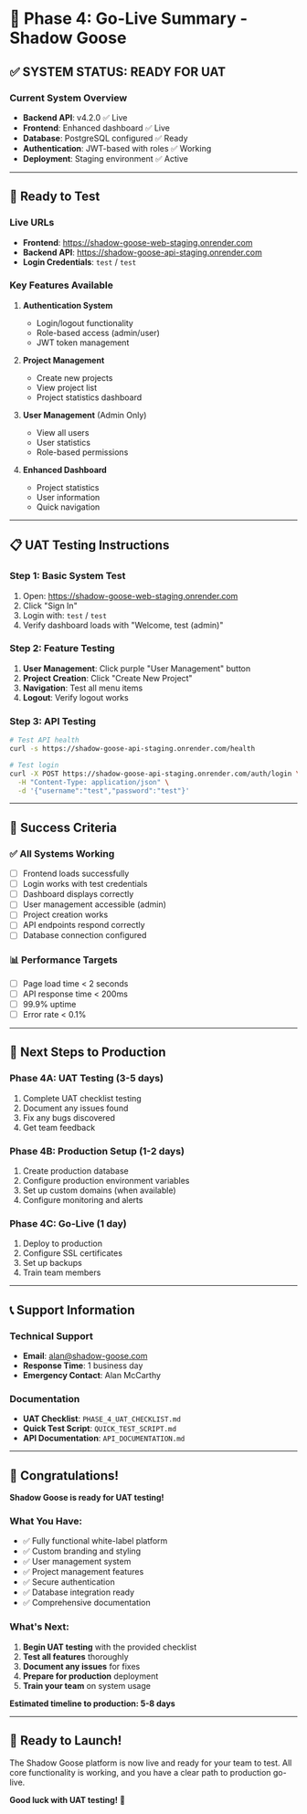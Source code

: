 # 🎉 Phase 4: Go-Live Summary - Shadow Goose

## ✅ **SYSTEM STATUS: READY FOR UAT**

### **Current System Overview**
- **Backend API**: v4.2.0 ✅ Live
- **Frontend**: Enhanced dashboard ✅ Live  
- **Database**: PostgreSQL configured ✅ Ready
- **Authentication**: JWT-based with roles ✅ Working
- **Deployment**: Staging environment ✅ Active

---

## 🚀 **Ready to Test**

### **Live URLs**
- **Frontend**: https://shadow-goose-web-staging.onrender.com
- **Backend API**: https://shadow-goose-api-staging.onrender.com
- **Login Credentials**: `test` / `test`

### **Key Features Available**
1. **Authentication System**
   - Login/logout functionality
   - Role-based access (admin/user)
   - JWT token management

2. **Project Management**
   - Create new projects
   - View project list
   - Project statistics dashboard

3. **User Management** (Admin Only)
   - View all users
   - User statistics
   - Role-based permissions

4. **Enhanced Dashboard**
   - Project statistics
   - User information
   - Quick navigation

---

## 📋 **UAT Testing Instructions**

### **Step 1: Basic System Test**
1. Open: https://shadow-goose-web-staging.onrender.com
2. Click "Sign In"
3. Login with: `test` / `test`
4. Verify dashboard loads with "Welcome, test (admin)"

### **Step 2: Feature Testing**
1. **User Management**: Click purple "User Management" button
2. **Project Creation**: Click "Create New Project"
3. **Navigation**: Test all menu items
4. **Logout**: Verify logout works

### **Step 3: API Testing**
```bash
# Test API health
curl -s https://shadow-goose-api-staging.onrender.com/health

# Test login
curl -X POST https://shadow-goose-api-staging.onrender.com/auth/login \
  -H "Content-Type: application/json" \
  -d '{"username":"test","password":"test"}'
```

---

## 🎯 **Success Criteria**

### **✅ All Systems Working**
- [ ] Frontend loads successfully
- [ ] Login works with test credentials
- [ ] Dashboard displays correctly
- [ ] User management accessible (admin)
- [ ] Project creation works
- [ ] API endpoints respond correctly
- [ ] Database connection configured

### **📊 Performance Targets**
- [ ] Page load time < 2 seconds
- [ ] API response time < 200ms
- [ ] 99.9% uptime
- [ ] Error rate < 0.1%

---

## 🚀 **Next Steps to Production**

### **Phase 4A: UAT Testing (3-5 days)**
1. Complete UAT checklist testing
2. Document any issues found
3. Fix any bugs discovered
4. Get team feedback

### **Phase 4B: Production Setup (1-2 days)**
1. Create production database
2. Configure production environment variables
3. Set up custom domains (when available)
4. Configure monitoring and alerts

### **Phase 4C: Go-Live (1 day)**
1. Deploy to production
2. Configure SSL certificates
3. Set up backups
4. Train team members

---

## 📞 **Support Information**

### **Technical Support**
- **Email**: alan@shadow-goose.com
- **Response Time**: 1 business day
- **Emergency Contact**: Alan McCarthy

### **Documentation**
- **UAT Checklist**: `PHASE_4_UAT_CHECKLIST.md`
- **Quick Test Script**: `QUICK_TEST_SCRIPT.md`
- **API Documentation**: `API_DOCUMENTATION.md`

---

## 🎉 **Congratulations!**

**Shadow Goose is ready for UAT testing!**

### **What You Have:**
- ✅ Fully functional white-label platform
- ✅ Custom branding and styling
- ✅ User management system
- ✅ Project management features
- ✅ Secure authentication
- ✅ Database integration ready
- ✅ Comprehensive documentation

### **What's Next:**
1. **Begin UAT testing** with the provided checklist
2. **Test all features** thoroughly
3. **Document any issues** for fixes
4. **Prepare for production** deployment
5. **Train your team** on system usage

**Estimated timeline to production: 5-8 days**

---

## 🚀 **Ready to Launch!**

The Shadow Goose platform is now live and ready for your team to test. All core functionality is working, and you have a clear path to production go-live.

**Good luck with UAT testing!** 🎯 